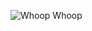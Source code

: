 
![Whoop Whoop](https://user-images.githubusercontent.com/3104489/97828882-616ae680-1c96-11eb-8110-4f39349b4033.gif)

<!--
**MarkTorrey/MarkTorrey** is a ✨ _special_ ✨ repository because its `README.md` (this file) appears on your GitHub profile.

Here are some ideas to get you started:

- 🔭 I’m currently working on ...
- 🌱 I’m currently learning ...
- 👯 I’m looking to collaborate on ...
- 🤔 I’m looking for help with ...
- 💬 Ask me about ...
- 📫 How to reach me: ...
- 😄 Pronouns: ...
- ⚡ Fun fact: ...
-->
